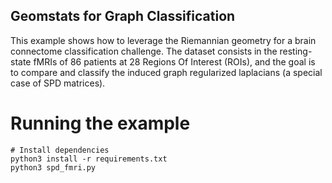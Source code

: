 ## Geomstats for Graph Classification

This example shows how to leverage the Riemannian geometry for a brain connectome  classification challenge. The dataset consists in the resting-state fMRIs of 86 patients  at 28 Regions Of Interest (ROIs), and the goal is to compare  and classify the induced graph regularized laplacians (a special case of SPD matrices).

# Running the example
```
# Install dependencies
python3 install -r requirements.txt
python3 spd_fmri.py
```
